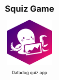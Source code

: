 <h1 align="center">Squiz Game</h1>

<p align="center">
    <img src="./public/favicon.ico" height="150px" />
</p>

<p align="center">Datadog quiz app</p>
